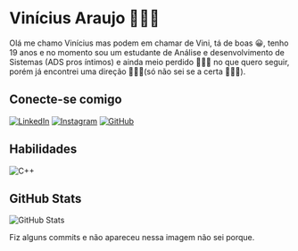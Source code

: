 # Vinícius Araujo 👨🏻‍💻

 Olá me chamo Vinícius mas podem em chamar de Vini, tá de boas 😀, tenho 19 anos e no momento sou um estudante de Análise e desenvolvimento de Sistemas (ADS pros íntimos) e ainda meio perdido 🤷🏻‍♂️ no que quero seguir, porém já encontrei uma direção 🙅🏻‍♂️(só não sei se a certa 🤦🏻‍♂️).

 ## Conecte-se comigo
[![LinkedIn](https://img.shields.io/badge/LinkedIn-0077B5?style=for-the-badge&logo=linkedin&logoColor=white)](https://www.linkedin.com/in/vinicius-araujo-b88551303/)
[![Instagram](https://img.shields.io/badge/-Instagram-%23E4405F?style=for-the-badge&logo=instagram&logoColor=white)](https://www.instagram.com/viniaraujo_s2/)
[![GitHub](https://img.shields.io/badge/GitHub-100000?style=for-the-badge&logo=github&logoColor=white)](https://github.com/Vinicius13-ADS)

 ## Habilidades
![C++](https://img.shields.io/badge/C%2B%2B-00599C?style=for-the-badge&logo=c%2B%2B&logoColor=white)

 ## GitHub Stats
 ![GitHub Stats](https://github-readme-stats.vercel.app/api?username=Vinicius13-ADS&theme=transparent&bg_color=000&border_color=30A3DC&show_icons=true&icon_color=30A3DC&title_color=E94D5F&text_color=FFF)

Fiz alguns commits e não apareceu nessa imagem não sei porque.
